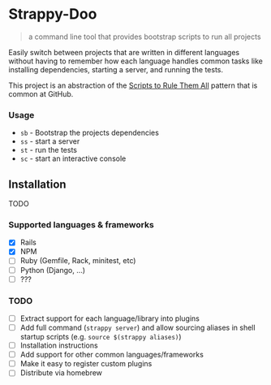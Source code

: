 # Strappy-Doo

> a command line tool that provides bootstrap scripts to run all projects

Easily switch between projects that are written in different languages without having to remember how each language handles common tasks like installing dependencies, starting a server, and running the tests.

This project is an abstraction of the [Scripts to Rule Them All](https://githubengineering.com/scripts-to-rule-them-all/) pattern that is common at GitHub.

### Usage

- `sb` - Bootstrap the projects dependencies
- `ss` - start a server
- `st` - run the tests
- `sc` - start an interactive console

## Installation

TODO

### Supported languages & frameworks

- [x] Rails
- [x] NPM
- [ ] Ruby (Gemfile, Rack, minitest, etc)
- [ ] Python (Django, …)
- [ ] ???

### TODO

- [ ] Extract support for each language/library into plugins
- [ ] Add full command (`strappy server`) and allow sourcing aliases in shell startup scripts (e.g. `source $(strappy aliases)`)
- [ ] Installation instructions
- [ ] Add support for other common languages/frameworks
- [ ] Make it easy to register custom plugins
- [ ] Distribute via homebrew
